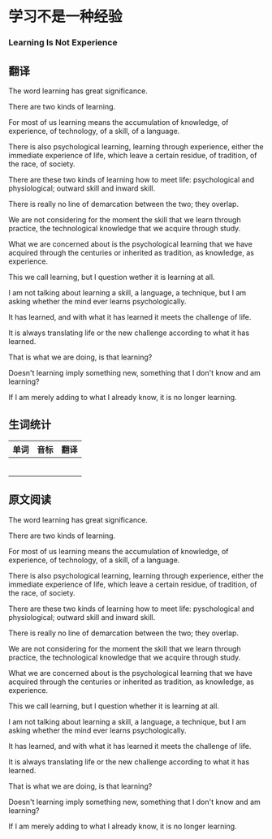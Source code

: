 # 学习不是一种经验

### Learning Is Not Experience

## 翻译

The word learning has great significance.

There are two kinds of learning.

For most of us learning means the accumulation of knowledge, of experience, of technology, of a skill, of a language.

There is also psychological learning, learning through experience, either the immediate experience of life, which leave a certain residue, of tradition, of the race, of society.

There are these two kinds of learning how to meet life: psychological and physiological; outward skill and inward skill.

There is really no line of demarcation between the two; they overlap.

We are not considering for the moment the skill that we learn through practice, the technological knowledge that we acquire through study.

What we are concerned about is the psychological learning that we have acquired through the centuries or inherited as tradition, as knowledge, as experience.

This we call learning, but I question wether it is learning at all.

I am not talking about learning a skill, a language, a technique, but I am asking whether the mind ever learns psychologically.

It has learned, and with what it has learned it meets the challenge of life.

It is always translating life or the new challenge according to what it has learned.

That is what we are doing, is that learning?

Doesn't learning imply something new, something that I don't know and am learning?

If I am merely adding to what I already know, it is no longer learning.

## 生词统计
| 单词 | 音标 | 翻译 |
|-|-|-|
|  |  |  |
|  |  |  |
|  |  |  |
|  |  |  |
|  |  |  |
|  |  |  |

## 原文阅读

The word learning has great significance.

There are two kinds of learning.

For most of us learning means the accumulation of knowledge, of experience, of technology, of a skill, of a language.

There is also psychological learning, learning through experience, either the immediate experience of life, which leave a certain residue, of tradition, of the race, of society.

There are these two kinds of learning how to meet life: pyschological and physiological; outward skill and inward skill.

There is really no line of demarcation between the two; they overlap.

We are not considering for the moment the skill that we learn through practice, the technological knowledge that we acquire through study.

What we are concerned about is the psychological learning that we have acquired through the centuries or inherited as tradition, as knowledge, as experience.

This we call learning, but I question whether it is learning at all.

I am not talking about learning a skill, a language, a technique, but I am asking whether the mind ever learns psychologically.

It has learned, and with what it has learned it meets the challenge of life.

It is always translating life or the new challenge according to what it has learned.

That is what we are doing, is that learning?

Doesn't learning imply something new, something that I don't know and am learning?

If I am merely adding to what I already know, it is no longer learning.

<src-rtyAudio :src="'https://rtyxmd.gitee.io/rtyresources2020/April/Learning%20Is%20Not%20Experience.mp3'"></src-rtyAudio>
